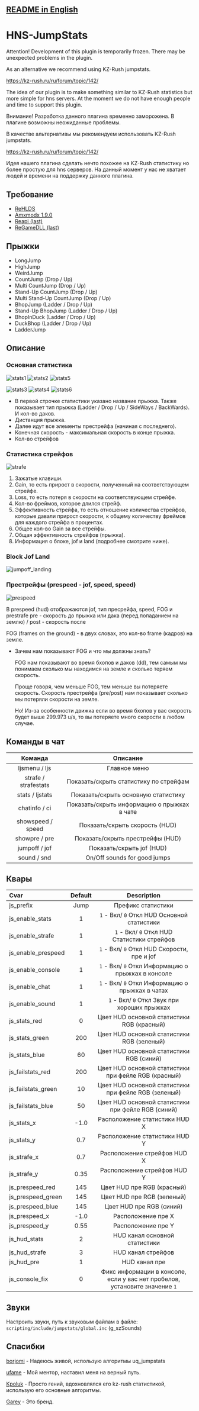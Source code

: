 ## [README in English](https://github.com/WessTorn/HNS-JumpStats/blob/main/README_ENG.md)

# HNS-JumpStats

Attention! Development of this plugin is temporarily frozen. There may be unexpected problems in the plugin.

As an alternative we recommend using KZ-Rush jumpstats.

https://kz-rush.ru/ru/forum/topic/142/

The idea of our plugin is to make something similar to KZ-Rush statistics but more simple for hns servers. At the moment we do not have enough people and time to support this plugin.


Внимание! Разработка данного плагина временно заморожена. В плагине возможны неожиданные проблемы.

В качестве альтернативы мы рекомендуем использовать KZ-Rush jumpstats.

https://kz-rush.ru/ru/forum/topic/142/

Идея нашего плагина сделать нечто похожее на KZ-Rush статистику но более простую для hns серверов. На данный момент у нас не хватает людей и времени на поддержку данного плагина.


## Требование
- [ReHLDS](https://dev-cs.ru/resources/64/)
- [Amxmodx 1.9.0](https://dev-cs.ru/resources/405/)
- [Reapi (last)](https://dev-cs.ru/resources/73/updates)
- [ReGameDLL (last)](https://dev-cs.ru/resources/67/updates)

## Прыжки
- LongJump
- HighJump
- WeirdJump
- CountJump (Drop / Up)
- Multi CountJump (Drop / Up)
- Stand-Up CountJump (Drop / Up)
- Multi Stand-Up CountJump (Drop / Up)
- BhopJump (Ladder / Drop / Up)
- Stand-Up BhopJump (Ladder / Drop / Up)
- BhopInDuck (Ladder / Drop / Up)
- DuckBhop (Ladder / Drop / Up)
- LadderJump

## Описание

### Основная статистика
![stats1](https://github.com/WessTorn/HNS-JumpStats/assets/63194135/ef21fd88-a348-42d9-99ec-1588e196bdb4) ![stats2](https://github.com/WessTorn/HNS-JumpStats/assets/63194135/b69af4f2-1ef6-4c19-934a-1f963b7750d9) ![stats5](https://github.com/WessTorn/HNS-JumpStats/assets/63194135/3532d455-5ded-4d3c-8233-bc7b1be9b12d)

![stats3](https://github.com/WessTorn/HNS-JumpStats/assets/63194135/97c7b379-874d-4adb-97a2-03164eac9bc6) ![stats4](https://github.com/WessTorn/HNS-JumpStats/assets/63194135/df1b2208-9d1c-4863-add3-941b1c4f5114) ![stats6](https://github.com/WessTorn/HNS-JumpStats/assets/63194135/fb2b9f98-790e-476e-86d1-3cdd3f67ad66)

- В первой строчке статистики указано название прыжка. Также показывает тип прыжка (Ladder / Drop / Up / SideWays / BackWards). И кол-во даков.
- Дистанция прыжка.
- Далее идут все элементы престрейфа (начиная с последнего).
- Конечная скорость - максимальная скорость в конце прыжка.
- Кол-во стрейфов

### Статистика стрейфов

![strafe](https://github.com/WessTorn/HNS-JumpStats/assets/63194135/8591efa7-1a42-4612-abc9-228dc188ed00)

1. Зажатые клавиши.
2. Gain, то есть прирост в скорости, полученный на соответствующем стрейфе.
3. Loss, то есть потеря в скорости на соответствующем стрейфе.
4. Кол-во фреймов, которое длился стрейф.
5. Эффективность стрейфа, то есть отношение количества стрейфов, которые давали прирост скорости, к общему количеству фреймов для каждого стрейфа в процентах.
6. Общее кол-во Gain за все стрейфы.
7. Общая эффективность стрейфов (прыжка).
8. Информация о блоке, jof и land (подробнее смотрите ниже).

### Block Jof Land

![jumpoff_landing](https://github.com/WessTorn/HNS-JumpStats/assets/63194135/d25817ff-0239-4864-904c-9a331d895cd5)

### Престрейфы (prespeed - jof, speed, speed)

![prespeed](https://github.com/WessTorn/HNS-JumpStats/assets/63194135/ee3d850a-7739-480d-b9c1-8ac023ad5666)

В prespeed (hud) отображаются jof, тип пресрейфа, speed, FOG и prestrafe pre - скорость до прыжка или дака (перед попаданием на землю) / post -  скорость после

FOG (frames on the ground) - в двух словах, это кол-во frame (кадров) на земле.
- Зачем нам показывают FOG и что мы должны знать?

  FOG нам показывают во время бхопов и даков (dd), тем самым мы понимаем сколько мы находимся на земле и сколько теряем скорость.

  Проще говоря, чем меньше FOG, тем меньше вы потеряете скорость. Скорость престрейфа (pre/post) нам показывает сколько мы потеряли скорости на земле.

  Но! Из-за особенности движка если во время бхопов у вас скорость будет выше 299.973 u/s, то вы потеряете много скорости в любом случае.

## Команды в чат
| Команда | Описание |
| :-: | :-: |
| ljsmenu / ljs | Главное меню |
| strafe / strafestats | Показать/скрыть статистику по стрейфам |
| stats / ljstats | Показать/скрыть основную статистику |
| chatinfo / ci | Показать/скрыть информацию о прыжках в чате |
| showspeed / speed | Показать/скрыть скорость (HUD) |
| showpre / pre | Показать/скрыть престрейфы (HUD) |
| jumpoff / jof | Показать/скрыть jof (HUD) |
| sound / snd | On/Off sounds for good jumps |

## Квары

| Cvar                 | Default    | Description |
| :------------------- | :--------: | :--------: |
| js_prefix | Jump | Префикс статистики |
| js_enable_stats | 1 | `1` - Вкл/ `0` Откл HUD Основной статистики |
| js_enable_strafe | 1 | `1` - Вкл/ `0` Откл HUD Статистики стрейфов|
| js_enable_prespeed | 1 | `1` - Вкл/ `0` Откл HUD Скорости, пре и jof |
| js_enable_console | 1 | `1` - Вкл/ `0` Откл Информацию о прыжках в консоле |
| js_enable_chat | 1 | `1` - Вкл/ `0` Откл Информацию о прыжках в чатах |
| js_enable_sound | 1 | `1` - Вкл/ `0` Откл Звук при хороших прыжках |
| js_stats_red | 0 | Цвет HUD основной статистики RGB (красный) |
| js_stats_green | 200 | Цвет HUD основной статистики RGB (зеленый) |
| js_stats_blue | 60 | Цвет HUD основной статистики RGB (синий) |
| js_failstats_red | 200 | Цвет HUD основной статистики при фейле RGB (красный) |
| js_failstats_green | 10 | Цвет HUD основной статистики при фейле RGB (зеленый) |
| js_failstats_blue | 50 | Цвет HUD основной статистики при фейле RGB (синий) |
| js_stats_x | -1.0 | Расположение статистики HUD X |
| js_stats_y | 0.7 | Расположение статистики HUD Y |
| js_strafe_x | 0.7 | Расположение стрейфов HUD X|
| js_strafe_y | 0.35 | Расположение стрейфов HUD Y|
| js_prespeed_red | 145 | Цвет HUD пре RGB (красный) |
| js_prespeed_green | 145 | Цвет HUD пре RGB (зеленый) |
| js_prespeed_blue | 145 | Цвет HUD пре RGB (синий) |
| js_prespeed_x | -1.0 | Расположение пре X |
| js_prespeed_y | 0.55 | Расположение пре Y |
| js_hud_stats | 2 | HUD канал основной статистики |
| js_hud_strafe | 3 | HUD канал стрейфов |
| js_hud_pre | 1 | HUD канал пре |
| js_console_fix | 0 | Фикс информации в консоле, если у вас нет пробелов, установите значение `1` |

## Звуки

Настроить звуки, путь к звуковым файлам в файле: `scripting/include/jumpstats/global.inc` (g_szSounds)

## Спасибки

[borjomi](https://forums.alliedmods.net/showthread.php?t=141586) - Надеюсь живой, использую алгоритмы uq_jumpstats

[ufame](https://github.com/ufame) - Мой ментор, наставил меня на верный путь.

[Kpoluk](https://github.com/Kpoluk) - Просто гений, вдохновлялся его kz-rush статистикой, использую его основные алгоритмы.

[Garey](https://github.com/Garey27) - Это бренд.
